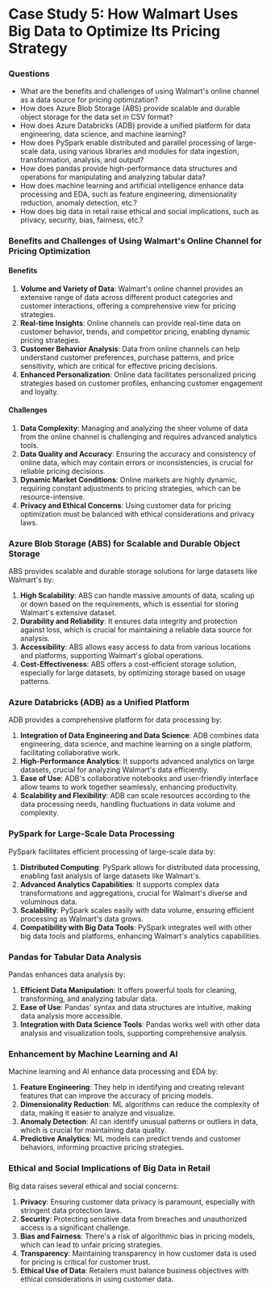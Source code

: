 # Case Study 5: How Walmart Uses Big Data to Optimize Its Pricing Strategy

### Questions
- What are the benefits and challenges of using Walmart's online channel as a data source for pricing optimization?
- How does Azure Blob Storage (ABS) provide scalable and durable object storage for the data set in CSV format?
- How does Azure Databricks (ADB) provide a unified platform for data engineering, data science, and machine learning?
- How does PySpark enable distributed and parallel processing of large-scale data, using various libraries and modules for data ingestion, transformation, analysis, and output?
- How does pandas provide high-performance data structures and operations for manipulating and analyzing tabular data?
- How does machine learning and artificial intelligence enhance data processing and EDA, such as feature engineering, dimensionality reduction, anomaly detection, etc.?
- How does big data in retail raise ethical and social implications, such as privacy, security, bias, fairness, etc.?

### Benefits and Challenges of Using Walmart's Online Channel for Pricing Optimization

#### Benefits
1. **Volume and Variety of Data**: Walmart's online channel provides an extensive range of data across different product categories and customer interactions, offering a comprehensive view for pricing strategies.
2. **Real-time Insights**: Online channels can provide real-time data on customer behavior, trends, and competitor pricing, enabling dynamic pricing strategies.
3. **Customer Behavior Analysis**: Data from online channels can help understand customer preferences, purchase patterns, and price sensitivity, which are critical for effective pricing decisions.
4. **Enhanced Personalization**: Online data facilitates personalized pricing strategies based on customer profiles, enhancing customer engagement and loyalty.

#### Challenges
1. **Data Complexity**: Managing and analyzing the sheer volume of data from the online channel is challenging and requires advanced analytics tools.
2. **Data Quality and Accuracy**: Ensuring the accuracy and consistency of online data, which may contain errors or inconsistencies, is crucial for reliable pricing decisions.
3. **Dynamic Market Conditions**: Online markets are highly dynamic, requiring constant adjustments to pricing strategies, which can be resource-intensive.
4. **Privacy and Ethical Concerns**: Using customer data for pricing optimization must be balanced with ethical considerations and privacy laws.

### Azure Blob Storage (ABS) for Scalable and Durable Object Storage

ABS provides scalable and durable storage solutions for large datasets like Walmart's by:

1. **High Scalability**: ABS can handle massive amounts of data, scaling up or down based on the requirements, which is essential for storing Walmart's extensive dataset.
2. **Durability and Reliability**: It ensures data integrity and protection against loss, which is crucial for maintaining a reliable data source for analysis.
3. **Accessibility**: ABS allows easy access to data from various locations and platforms, supporting Walmart's global operations.
4. **Cost-Effectiveness**: ABS offers a cost-efficient storage solution, especially for large datasets, by optimizing storage based on usage patterns.

### Azure Databricks (ADB) as a Unified Platform

ADB provides a comprehensive platform for data processing by:

1. **Integration of Data Engineering and Data Science**: ADB combines data engineering, data science, and machine learning on a single platform, facilitating collaborative work.
2. **High-Performance Analytics**: It supports advanced analytics on large datasets, crucial for analyzing Walmart's data efficiently.
3. **Ease of Use**: ADB's collaborative notebooks and user-friendly interface allow teams to work together seamlessly, enhancing productivity.
4. **Scalability and Flexibility**: ADB can scale resources according to the data processing needs, handling fluctuations in data volume and complexity.

### PySpark for Large-Scale Data Processing

PySpark facilitates efficient processing of large-scale data by:

1. **Distributed Computing**: PySpark allows for distributed data processing, enabling fast analysis of large datasets like Walmart's.
2. **Advanced Analytics Capabilities**: It supports complex data transformations and aggregations, crucial for Walmart's diverse and voluminous data.
3. **Scalability**: PySpark scales easily with data volume, ensuring efficient processing as Walmart's data grows.
4. **Compatibility with Big Data Tools**: PySpark integrates well with other big data tools and platforms, enhancing Walmart's analytics capabilities.

### Pandas for Tabular Data Analysis

Pandas enhances data analysis by:

1. **Efficient Data Manipulation**: It offers powerful tools for cleaning, transforming, and analyzing tabular data.
2. **Ease of Use**: Pandas' syntax and data structures are intuitive, making data analysis more accessible.
3. **Integration with Data Science Tools**: Pandas works well with other data analysis and visualization tools, supporting comprehensive analysis.

### Enhancement by Machine Learning and AI

Machine learning and AI enhance data processing and EDA by:

1. **Feature Engineering**: They help in identifying and creating relevant features that can improve the accuracy of pricing models.
2. **Dimensionality Reduction**: ML algorithms can reduce the complexity of data, making it easier to analyze and visualize.
3. **Anomaly Detection**: AI can identify unusual patterns or outliers in data, which is crucial for maintaining data quality.
4. **Predictive Analytics**: ML models can predict trends and customer behaviors, informing proactive pricing strategies.

### Ethical and Social Implications of Big Data in Retail

Big data raises several ethical and social concerns:

1. **Privacy**: Ensuring customer data privacy is paramount, especially with stringent data protection laws.
2. **Security**: Protecting sensitive data from breaches and unauthorized access is a significant challenge.
3. **Bias and Fairness**: There's a risk of algorithmic bias in pricing models, which can lead to unfair pricing strategies.
4. **Transparency**: Maintaining transparency in how customer data is used for pricing is critical for customer trust.
5. **Ethical Use of Data**: Retailers must balance business objectives with ethical considerations in using customer data.
